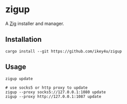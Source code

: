 # zigup

A [Zig](https://ziglang.org/) installer and manager.

## Installation

    cargo install --git https://github.com/ikey4u/zigup

## Usage

    zigup update

    # use socks5 or http proxy to update
    zigup --proxy socks5://127.0.0.1:1080 update
    zigup --proxy http://127.0.0.1:1087 update
